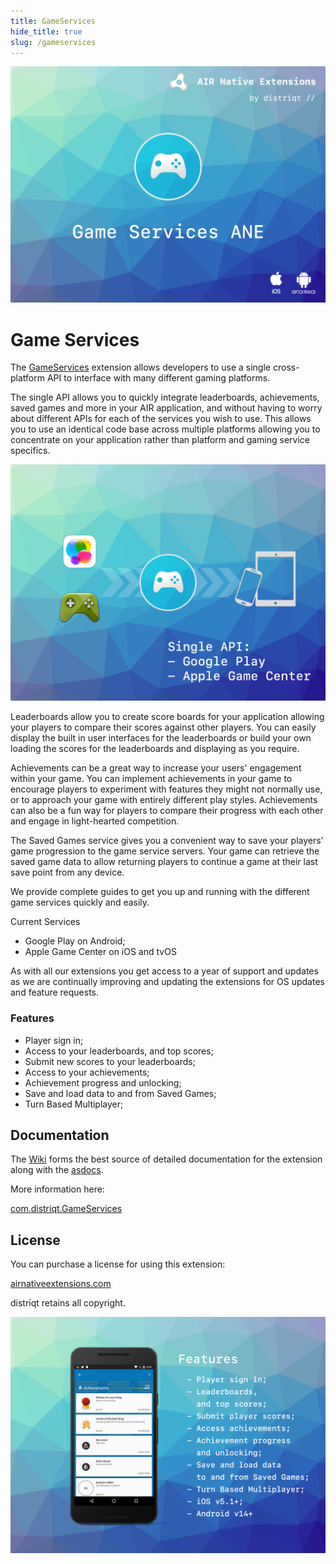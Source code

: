 ```yaml
---
title: GameServices
hide_title: true
slug: /gameservices
---
```


![](images/hero.png)

# Game Services 

The [GameServices](https://airnativeextensions.com/extension/com.distriqt.GameServices) extension allows developers to use a single cross-platform API to interface with many different gaming platforms.

The single API allows you to quickly integrate leaderboards, achievements, saved games and more in your AIR application, and without having to worry about different APIs for each of the services you wish to use. This allows you to use an identical code base across multiple platforms allowing you to concentrate on your application rather than platform and gaming service specifics.


![](images/single-api.png)


Leaderboards allow you to create score boards for your application allowing your players to compare their scores against other players. You can easily display the built in user interfaces for the leaderboards or build your own loading the scores for the leaderboards and displaying as you require.

Achievements can be a great way to increase your users' engagement within your game. You can implement achievements in your game to encourage players to experiment with features they might not normally use, or to approach your game with entirely different play styles. Achievements can also be a fun way for players to compare their progress with each other and engage in light-hearted competition.

The Saved Games service gives you a convenient way to save your players' game progression to the game service servers. Your game can retrieve the saved game data to allow returning players to continue a game at their last save point from any device.

We provide complete guides to get you up and running with the different game services quickly and easily.

Current Services
- Google Play on Android;
- Apple Game Center on iOS and tvOS

As with all our extensions you get access to a year of support and updates as we are continually improving and updating the extensions for OS updates and feature requests.

### Features 

- Player sign in;
- Access to your leaderboards, and top scores;
- Submit new scores to your leaderboards;
- Access to your achievements;
- Achievement progress and unlocking;
- Save and load data to and from Saved Games;
- Turn Based Multiplayer;



## Documentation

The [Wiki](https://github.com/distriqt/ANE-GameServices/wiki) forms the best source of detailed documentation for the extension along with the [asdocs](https://docs.airnativeextensions.com/asdocs/gameservices). 


More information here: 

[com.distriqt.GameServices](https://airnativeextensions.com/extension/com.distriqt.GameServices)




## License

You can purchase a license for using this extension:

[airnativeextensions.com](https://airnativeextensions.com/)

distriqt retains all copyright.


![](images/promo.png)
